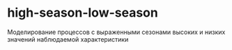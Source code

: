 # high-season-low-season
 Моделирование процессов с выраженными сезонами высоких и низких значений наблюдаемой характеристики 
